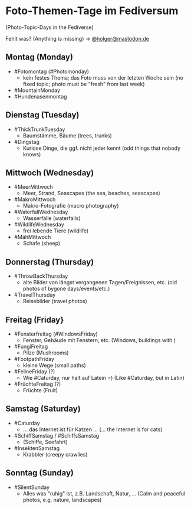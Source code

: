 # Foto-Themen-Tage im Fediversum

(Photo-Topic-Days in the Fediverse) 

Fehlt was? (Anything is missing) -> [@holger@mastodon.de ](https://mastodon.de/@holger)

## Montag (Monday)

- #Fotomontag (#Photomonday)
  - kein festes Thema; das Foto muss von der letzten Woche sein (no fixed topic; photo must be "fresh" from last week)
- #MountainMonday 
- #Hundenasenmontag 

## Dienstag (Tuesday)

- #ThickTrunkTuesday
  - Baumstämme, Bäume (trees, trunks)
- #Dingstag
  - Kuriose Dinge, die ggf. nicht jeder kennt (odd things that nobody knows)

## Mittwoch (Wednesday)

- #MeerMittwoch
  - Meer, Strand, Seascapes (the sea, beaches, seascapes)
- #MakroMittwoch
  - Makro-Fotografie (macro photography)
- #WaterfallWednesday
  - Wasserfälle (waterfalls)
- #WildlifeWednesday
  - frei lebende Tiere (wildlife)
- #MähMittwoch
  - Schafe (sheep)

## Donnerstag (Thursday)

- #ThrowBackThursday
  - alte Bilder von längst vergangenen Tagen/Ereignissen, etc. (old photos of bygone days/events/etc.)
- #TravelThursday
  - Reisebilder (travel photos)

## Freitag (Friday} 

- #Fensterfreitag (#WindowsFriday)
  - Fenster, Gebäude mit Fenstern, etc. (Windows, buildings with )
- #FungiFreitag
  - Pilze (Mushrooms)
- #FootpathFriday
  - kleine Wege (small paths)
- #FelineFriday (?)
  - Wie #Caturday, nur halt auf Latein =) (Like #Caturday, but in Latin)
- #FrüchteFreitag (?)
  - Früchte (Fruit)

## Samstag (Saturday) 

- #Caturday
  - ... das Internet ist für Katzen ... (... the Internet is for cats)
- #SchiffSamstag / #SchiffsSamstag
  - (Schiffe, Seefahrt)
- #InsektenSamstag
  - Krabbler (creepy crawlies)

## Sonntag (Sunday)

- #SilentSunday
  - Alles was "ruhig" ist, z.B. Landschaft, Natur, ... (Calm and peaceful photos, e.g. nature, landscapes)

